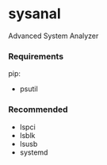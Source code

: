 # sysanal
Advanced System Analyzer

### Requirements
pip:
* psutil

### Recommended
* lspci
* lsblk
* lsusb
* systemd